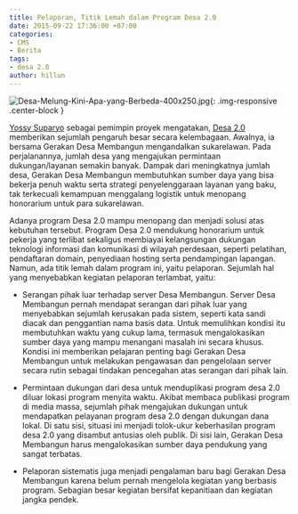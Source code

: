 ```yaml
---
title: Pelaporan, Titik Lemah dalam Program Desa 2.0
date: 2015-09-22 17:36:00 +07:00
categories:
- CMS
- Berita
tags:
- desa 2.0
author: hillun
---
```


![Desa-Melung-Kini-Apa-yang-Berbeda-400x250.jpg](/uploads/Desa-Melung-Kini-Apa-yang-Berbeda-400x250.jpg){: .img-responsive .center-block }

[Yossy Suparyo](http://ciptamedia.org/team/yossy-suparyo/) sebagai pemimpin proyek mengatakan, [Desa 2.0](http://wiki.ciptamedia.org/wiki/Desa_2.0:_Sistem_Tata_Kelola_Sumber_Daya_Desa) memberikan sejumlah pengaruh besar secara kelembagaan. Awalnya, ia bersama Gerakan Desa Membangun mengandalkan sukarelawan. Pada perjalanannya, jumlah desa yang mengajukan permintaan dukungan/layanan semakin banyak. Dampak dari meningkatnya jumlah desa, Gerakan Desa Membangun membutuhkan sumber daya yang bisa bekerja penuh waktu serta strategi penyelenggaraan layanan yang baku, tak terkecuali kemampuan menggalang logistik untuk menopang honorarium untuk para sukarelawan.

Adanya program Desa 2.0 mampu menopang dan menjadi solusi atas kebutuhan tersebut. Program Desa 2.0 mendukung honorarium untuk pekerja yang terlibat sekaligus membiayai kelangsungan dukungan teknologi informasi dan komunikasi di wilayah perdesaan, seperti pelatihan, pendaftaran domain, penyediaan hosting serta pendampingan lapangan. Namun, ada titik lemah dalam program ini, yaitu pelaporan. Sejumlah hal yang menyebabkan kegiatan pelaporan terlambat, yaitu:

* Serangan pihak luar terhadap server Desa Membangun. Server Desa Membangun pernah mendapat serangan dari pihak luar yang menyebabkan sejumlah kerusakan pada sistem, seperti kata sandi diacak dan penggantian nama basis data. Untuk memulihkan kondisi itu membutuhkan waktu yang cukup lama, termasuk mengalokasikan sumber daya yang mampu menangani masalah ini secara khusus. Kondisi ini memberikan pelajaran penting bagi Gerakan Desa Membangun untuk melakukan pengawasan dan pengelolaan server secara rutin sebagai tindakan pencegahan atas serangan dari pihak lain.

* Permintaan dukungan dari desa untuk menduplikasi program desa 2.0 diluar lokasi program menyita waktu. Akibat membaca publikasi program di media massa, sejumlah pihak mengajukan dukungan untuk mendapatkan pelayanan program desa 2.0 dengan dukungan dana lokal. Di satu sisi, situasi ini menjadi tolok-ukur keberhasilan program desa 2.0 yang disambut antusias oleh publik. Di sisi lain, Gerakan Desa Membangun harus mengalokasikan sumber daya pendukung yang sangat terbatas.

* Pelaporan sistematis juga menjadi pengalaman baru bagi Gerakan Desa Membangun karena belum pernah mengelola kegiatan yang berbasis program. Sebagian besar kegiatan bersifat kepanitiaan dan kegiatan jangka pendek.